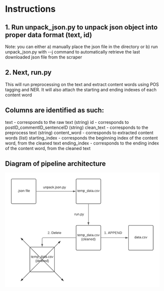 # Instructions

## 1. Run unpack_json.py to unpack json object into proper data format (text, id)

Note: you can either 
        a) manually place the json file in the directory or
        b) run unpack_json.py with --j command to automatically retrieve the last
        downloaded json file from the scraper


## 2. Next, run.py

This will run preprocessing on the text and extract content words using POS tagging and NER. 
It will also attach the starting and ending indexes of each content word



## Columns are identified as such:

text - corresponds to the raw text (string)
id - corresponds to postID_commentID_sentenceID (string)
clean_text - corresponds to the preprocess text (string)
content_word - corresponds to extracted content words (list)
starting_index - corresponds the beginning index of the content word, from the cleaned text
ending_index - corresponds to the ending index of the content word, from the cleaned text

## Diagram of pipeline architecture 
![GitHub Logo](diagrams/pipeline_high.png)
